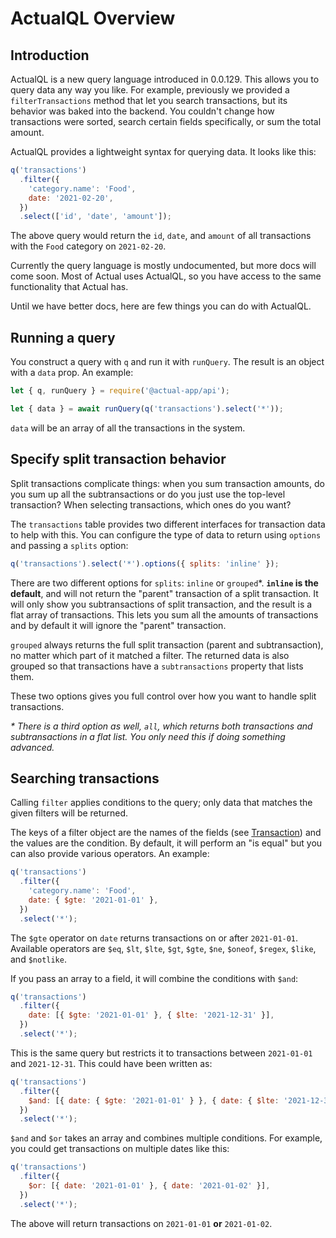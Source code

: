 # ActualQL Overview

## Introduction

ActualQL is a new query language introduced in 0.0.129. This allows you to query data any way you like. For example, previously we provided a `filterTransactions` method that let you search transactions, but its behavior was baked into the backend. You couldn't change how transactions were sorted, search certain fields specifically, or sum the total amount.

ActualQL provides a lightweight syntax for querying data. It looks like this:

```js
q('transactions')
  .filter({
    'category.name': 'Food',
    date: '2021-02-20',
  })
  .select(['id', 'date', 'amount']);
```

The above query would return the `id`, `date`, and `amount` of all transactions with the `Food` category on `2021-02-20`.

Currently the query language is mostly undocumented, but more docs will come soon. Most of Actual uses ActualQL, so you have access to the same functionality that Actual has.

Until we have better docs, here are few things you can do with ActualQL.

## Running a query

You construct a query with `q` and run it with `runQuery`. The result is an object with a `data` prop. An example:

```js
let { q, runQuery } = require('@actual-app/api');

let { data } = await runQuery(q('transactions').select('*'));
```

`data` will be an array of all the transactions in the system.

## Specify split transaction behavior

Split transactions complicate things: when you sum transaction amounts, do you sum up all the subtransactions or do you just use the top-level transaction? When selecting transactions, which ones do you want?

The `transactions` table provides two different interfaces for transaction data to help with this. You can configure the type of data to return using `options` and passing a `splits` option:

```js
q('transactions').select('*').options({ splits: 'inline' });
```

There are two different options for `splits`: `inline` or `grouped`<super>\*</super>. **`inline` is the default**, and will not return the "parent" transaction of a split transaction. It will only show you subtransactions of split transaction, and the result is a flat array of transactions. This lets you sum all the amounts of transactions and by default it will ignore the "parent" transaction.

`grouped` always returns the full split transaction (parent and subtransaction), no matter which part of it matched a filter. The returned data is also grouped so that transactions have a `subtransactions` property that lists them.

These two options gives you full control over how you want to handle split transactions.

_\* There is a third option as well, `all`, which returns both transactions and subtransactions in a flat list. You only need this if doing something advanced._

## Searching transactions

Calling `filter` applies conditions to the query; only data that matches the given filters will be returned.

The keys of a filter object are the names of the fields (see [Transaction](../reference.md#transaction)) and the values are the condition. By default, it will perform an "is equal" but you can also provide various operators. An example:

```js
q('transactions')
  .filter({
    'category.name': 'Food',
    date: { $gte: '2021-01-01' },
  })
  .select('*');
```

The `$gte` operator on `date` returns transactions on or after `2021-01-01`. Available operators are `$eq`, `$lt`, `$lte`, `$gt`, `$gte`, `$ne`, `$oneof`, `$regex`, `$like`, and `$notlike`.

If you pass an array to a field, it will combine the conditions with `$and`:

```js
q('transactions')
  .filter({
    date: [{ $gte: '2021-01-01' }, { $lte: '2021-12-31' }],
  })
  .select('*');
```

This is the same query but restricts it to transactions between `2021-01-01` and `2021-12-31`. This could have been written as:

```js
q('transactions')
  .filter({
    $and: [{ date: { $gte: '2021-01-01' } }, { date: { $lte: '2021-12-31' } }],
  })
  .select('*');
```

`$and` and `$or` takes an array and combines multiple conditions. For example, you could get transactions on multiple dates like this:

```js
q('transactions')
  .filter({
    $or: [{ date: '2021-01-01' }, { date: '2021-01-02' }],
  })
  .select('*');
```

The above will return transactions on `2021-01-01` **or** `2021-01-02`.
